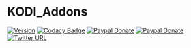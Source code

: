 # KODI_Addons
[![Version](https://img.shields.io/badge/latest%20version-0.3.2-blue.svg?longCache=true&style=flat-square)](https://github.com/Lunatixz/KODI_Addons)
[![Codacy Badge](https://api.codacy.com/project/badge/Grade/efcc007bd689449f8cf89569ac6a311b)](https://www.codacy.com/app/Lunatixz/KODI_Addons?utm_source=github.com&amp;utm_medium=referral&amp;utm_content=Lunatixz/KODI_Addons&amp;utm_campaign=Badge_Grade)
[![Paypal Donate](https://img.shields.io/badge/paypal-donate-blue.svg?longCache=true&style=flat-square?label=Lunatixz)](https://paypal.me/Lunatixz)
[![Paypal Donate](https://img.shields.io/badge/paypal-donate-cyan.svg?longCache=true&style=flat-square?label=Kodi)](https://kodi.tv/contribute/donate)
[![Twitter URL](https://img.shields.io/twitter/url/http/shields.io.svg?style=flat-square)](https://twitter.com/PseudoTV_Live)
